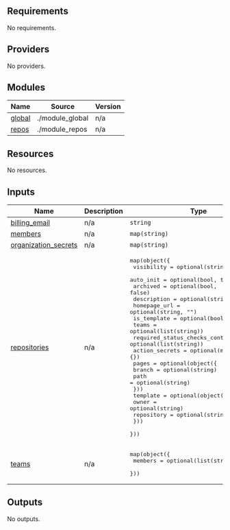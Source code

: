 ## Requirements

No requirements.

## Providers

No providers.

## Modules

| Name | Source | Version |
|------|--------|---------|
| <a name="module_global"></a> [global](#module\_global) | ./module_global | n/a |
| <a name="module_repos"></a> [repos](#module\_repos) | ./module_repos | n/a |

## Resources

No resources.

## Inputs

| Name | Description | Type | Default | Required |
|------|-------------|------|---------|:--------:|
| <a name="input_billing_email"></a> [billing\_email](#input\_billing\_email) | n/a | `string` | n/a | yes |
| <a name="input_members"></a> [members](#input\_members) | n/a | `map(string)` | n/a | yes |
| <a name="input_organization_secrets"></a> [organization\_secrets](#input\_organization\_secrets) | n/a | `map(string)` | n/a | yes |
| <a name="input_repositories"></a> [repositories](#input\_repositories) | n/a | <pre>map(object({<br>    visibility                      = optional(string, "private")<br>    auto_init                       = optional(bool, true)<br>    archived                        = optional(bool, false)<br>    description                     = optional(string, "")<br>    homepage_url                    = optional(string, "")<br>    is_template                     = optional(bool, false)<br>    teams                           = optional(list(string))<br>    required_status_checks_contexts = optional(list(string))<br>    action_secrets                  = optional(map(string), {})<br>    pages = optional(object({<br>      branch = optional(string)<br>      path   = optional(string)<br>    }))<br>    template = optional(object({<br>      owner      = optional(string)<br>      repository = optional(string)<br>    }))<br>  }))</pre> | n/a | yes |
| <a name="input_teams"></a> [teams](#input\_teams) | n/a | <pre>map(object({<br>    members = optional(list(string))<br>  }))</pre> | n/a | yes |

## Outputs

No outputs.
